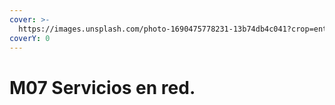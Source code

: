 ```yaml
---
cover: >-
  https://images.unsplash.com/photo-1690475778231-13b74db4c041?crop=entropy&cs=srgb&fm=jpg&ixid=M3wxOTcwMjR8MHwxfHNlYXJjaHw5fHx0ZWxhcmElQzMlQjFhfGVufDB8fHx8MTcxMzk2NzUzOHww&ixlib=rb-4.0.3&q=85
coverY: 0
---
```


# M07 Servicios en red.

